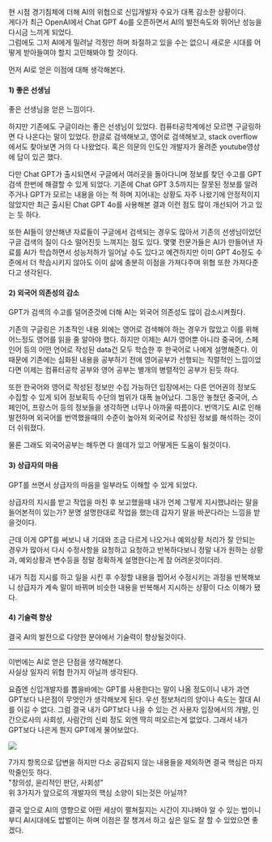 현 시점 경기침체에 더해 AI의 위협으로 신입개발자 수요가 대폭 감소한 상황이다.  
게다가 최근 OpenAI에서 Chat GPT 4o를 오픈하면서 AI의 발전속도와 뛰어난 성능을 다시금 느끼게 되었다.  
그럼에도 그저 AI에게 밀려날 걱정만 하며 좌절하고 있을 수는 없으니 새로운 시대를 어떻게 받아들여야 할지 고민해봐야 할 것이다.  

먼저 AI로 얻은 이점에 대해 생각해본다. 

#### 1) 좋은 선생님

좋은 선생님을 얻은 느낌이다.  

하지만 기존에도 구글이라는 좋은 선생님이 있었다. 컴퓨터공학계에선 모르면 구글링하면 다 나온다는 말이 있었다. 한글로 검색해보고, 영어로 검색해보고, stack overflow에서도 찾아보면 거의 다 나왔었다. 혹은 의문의 인도인 개발자가 올려준 youtube영상에 답이 있곤 했다.  

다만 Chat GPT가 출시되면서 구글에서 여러곳을 돌아다니며 정보를 찾던 수고를 GPT검색 한번에 해결할 수 있게 되었다. 기존에 Chat GPT 3.5까지는 잘못된 정보를 알려주거나 GPT가 모르는 내용을 아는 척 하며 지어내는 상황도 자주 나왔기에 안정적이지 않았지만 최근 출시된 Chat GPT 4o를 사용해본 결과 이런 점도 많이 개선되어 가고 있는 듯 하다.  

또한 AI들이 양산해낸 자료들이 구글에서 검색되는 경우도 많아서 기존의 선생님이었던 구글 검색의 질이 다소 떨어진듯 느껴지는 점도 있다. 몇몇 전문가들은 AI가 만들어낸 자료를 AI가 학습하면서 성능저하가 일어날 수도 있다고 예견하지만 이미 GPT 4o정도 수준에서 더 학습시키지 않아도 이미 삶에 충분히 이점을 가져다주며 위협 또한 가져다준다고 생각된다.  

#### 2) 외국어 의존성의 감소

GPT가 검색의 수고를 덜어준것에 더해 AI는 외국어 의존성도 많이 감소시켜줬다.  

기존의 구글링은 기초적인 내용 외에는 영어로 검색해야 하는 경우가 많았고 이를 위해 어느정도 영어를 읽을 줄 알아야 했다. 하지만 이제는 AI가 영어뿐 아니라 중국어, 스페인어 등의 어떤 언어로 작성된 data건 모두 학습한 후 한국어로 나에게 설명해준다. 이때문에 기존에는 심화된 내용을 공부하기 전에 영어공부가 선행되는 직렬적인 느낌이었다면 이제는 컴퓨터공학 공부와 영어 공부는 별개의 병렬적인 공부가 된듯 하다.  

또한 한국어와 영어로 작성된 정보만 수집 가능하던 입장에서는 다른 언어권의 정보도 수집할 수 있게 되어 정보획득 수단의 범위가 대폭 늘어났다. 그동안 놓쳤던 중국어, 스페인어, 프랑스어 등의 정보들을 생각하면 너무나 아까울 따름이다. 번역기도 AI로 인해 발전하며 외국어를 번역했을때의 수준이 높아져 외국어로 작성된 정보를 해석하는 것이 더 쉬워졌다.  

물론 그래도 외국어공부는 해두면 다 쓸데가 있고 어떻게든 도움이 될것이다.  

#### 3) 상급자의 마음

GPT를 쓰면서 상급자의 마음을 일부라도 이해할 수 있게 되었다.

상급자의 지시를 받고 작업을 마친 후 보고했을때 내가 언제 그렇게 지시했냐라는 말을 들어본적이 있는가? 분명 설명한대로 작업을 했는데 갑자기 말을 바꾼다라는 느낌을 받을것이다.  

  
근데 이게 GPT를 써보니 내 기대와 조금 다르게 나오거나 예외상황 처리가 잘 안되는 경우가 많아서 다시 수정사항을 요청하고 요청하고 반복하다보니 정말 내가 원하는 상황과, 예외상황과 변수등을 정말 정확하게 설명한다는게 참 어려운것이더라.  

내가 직접 지시를 하고 일을 시킨 후 수정할 내용을 찝어서 수정시키는 과정을 반복해보니 상급자가 계속 말이 바뀌며 비슷한 내용을 반복해서 지시하는 상황이 다소 이해가 됐다.  

#### 4) 기술력 향상

결국 AI의 발전으로 다양한 분야에서 기술력이 향상될것이다.  

---

이번에는 AI로 얻은 단점을 생각해본다.  
사실상 일자리 위협 한가지 아닐까 생각된다.  

요즘엔 신입개발자를 뽑을바에는 GPT를 사용한다는 말이 나올 정도이니 내가 과연 GPT보다 나은점이 무엇인가 생각해보게 된다. 우선 정보처리의 양이나 속도는 절대 AI를 이길 수 없다. 그럼 결국 내가 GPT보다 나을 수 있는 건 사용자 입장에서의 개발, 인간으로사의 사회성, 사람간의 신뢰 정도 외엔 딱히 떠오르는게 없었다. 그래서 내가 GPT보다 나은게 뭔지 GPT에게 물어보았다.  

![](https://blog.kakaocdn.net/dn/w364u/btsH8E2oXTO/mBHx3E9WVOOJybNsmctZgk/img.png)

7가지 항목으로 답변을 하지만 다소 공감되지 않는 내용들을 제외하면 결국 핵심은 마지막줄인듯 하다.  
"창의성, 윤리적인 판단, 사회성"  
위 3가지가 앞으로의 개발자의 핵심 소양이 되는것은 아닐까?

결국 앞으로 AI의 영향으로 어떤 세상이 펼쳐질지는 시간이 지나봐야 알 수 있는 법이니 부디 AI시대에도 밥벌이는 하며 이점은 잘 챙겨서 하고 싶은 일도 잘 할 수 있었으면 좋겠다.  